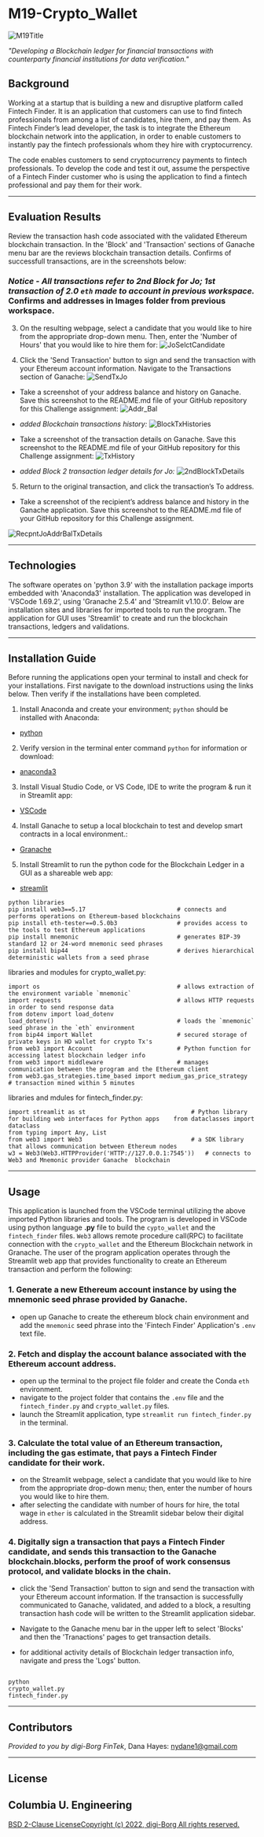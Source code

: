 # M19-Crypto_Wallet 

![M19Title](./Images/M19Title_2022-07-24235319.png)

*"Developing a Blockchain ledger for financial transactions with counterparty financial institutions for data verification."* 


## Background 

Working at a startup that is building a new and disruptive platform called Fintech Finder. It is an application that customers can use to find fintech professionals from among a list of candidates, hire them, and pay them. As Fintech Finder’s lead developer, the task is to integrate the Ethereum blockchain network into the application, in order to enable customers to instantly pay the fintech professionals whom they hire with cryptocurrency.

The code enables customers to send cryptocurrency payments to fintech professionals. To develop the code and test it out, assume the perspective of a Fintech Finder customer who is using the application to find a fintech professional and pay them for their work. 

---
## Evaluation Results

Review the transaction hash code associated with the validated Ethereum blockchain transaction.  In the 'Block' and 'Transaction' sections of Ganache menu bar are the reviews blockchain transaction details. Confirms of successfull transactions, are in the screenshots below:  
### *Notice - All transactions refer to 2nd Block for Jo; 1st transaction of 2.0 `eth` made to account in previous workspace.* Confirms and addresses in Images folder from previous workspace.

3. On the resulting webpage, select a candidate that you would like to hire from the appropriate drop-down menu. Then, enter the 'Number of Hours' that you would like to hire them for: 
![JoSelctCandidate](./Images/2ndSelctnJo_2022-07-27192031.png)

4. Click the 'Send Transaction' button to sign and send the transaction with your Ethereum account information. Navigate to the Transactions section of Ganache: 
![SendTxJo](./Images/2ndBlkTxJo_2022-07-27192109.png)

- Take a screenshot of your address balance and history on Ganache. Save this screenshot to the README.md file of your GitHub repository for this Challenge assignment: 
![Addr_Bal](./Images/2ndTxHistJo_2022-07-27192203.png) 

- *added Blockchain transactions history:*
![BlockTxHistories](./Images/BlkTxHist_2022-07-27192235.png) 

- Take a screenshot of the transaction details on Ganache. Save this screenshot to the README.md file of your GitHub repository for this Challenge assignment: 
![TxHistory](./Images/TxLdgeHist_2022-07-27192356.png) 

- *added Block 2 transaction ledger details for Jo:* 
![2ndBlockTxDetails](./Images/Blk2_TxLdgrJo_2022-07-27192256.png)


5. Return to the original transaction, and click the transaction’s To address.
- Take a screenshot of the recipient’s address balance and history in the Ganache application. Save this screenshot to the README.md file of your GitHub repository for this Challenge assignment.

 ![RecpntJoAddrBalTxDetails](./Images/TxLdgr_Blk2_2022-07-27192430.png)

---
## Technologies

The software operates on 'python 3.9' with the installation package imports embedded with 'Anaconda3' installation. The application was developed in 'VSCode 1.69.2', using 'Granache 2.5.4' and 'Streamlit v1.10.0'. Below are installation sites and libraries for imported tools to run the program. The application for GUI uses 'Streamlit' to create and run the blockchain transactions, ledgers and validations. 


---

## Installation Guide

Before running the applications open your terminal to install and check for your installations. First navigate to the download instructions using the links below. Then verify if the installations have been completed. 

1. Install Anaconda and create your environment; `python` should be installed with Anaconda:
* [python](https://www.python.org/downloads/) 

2. Verify version in the terminal enter command `python` for information or download:
* [anaconda3](https://docs.anaconda.com/anaconda/install/windows/e) 

3. Install Visual Studio Code, or VS Code, IDE to write the program & run it in Streamlit app: 
* [VSCode](https://code.visualstudio.com/download)

4. Install Ganache to setup a local blockchain to test and develop smart contracts in a local environment.: 
* [Granache](https://trufflesuite.com/ganache/) 

5. Install Streamlit to run the python code for the Blockchain Ledger in a GUI as a shareable web app: 
* [streamlit](https://docs.streamlit.io/library/get-started/installation)



```
python libraries
pip install web3==5.17                          # connects and performs operations on Ethereum-based blockchains
pip install eth-tester==0.5.0b3                 # provides access to the tools to test Ethereum applications
pip install mnemonic                            # generates BIP-39 standard 12 or 24-word mnemonic seed phrases
pip install bip44                               # derives hierarchical deterministic wallets from a seed phrase
```
libraries and modules for crypto_wallet.py:
```
import os                                       # allows extraction of the environment variable `mnemonic`
import requests                                 # allows HTTP requests in order to send response data
from dotenv import load_dotenv
load_dotenv()                                   # loads the `mnemonic` seed phrase in the `eth` environment
from bip44 import Wallet                        # secured storage of private keys in HD wallet for crypto Tx's
from web3 import Account                        # Python function for accessing latest blockchain ledger info
from web3 import middleware                     # manages communication between the program and the Ethereum client
from web3.gas_strategies.time_based import medium_gas_price_strategy          # transaction mined within 5 minutes 
```
libraries and mdules for fintech_finder.py: 
```
import streamlit as st                              # Python library for building web interfaces for Python apps    from dataclasses import dataclass
from typing import Any, List
from web3 import Web3                               # a SDK library that allows communication between Ethereum nodes
w3 = Web3(Web3.HTTPProvider('HTTP://127.0.0.1:7545'))   # connects to Web3 and Mnemonic provider Ganache  blockchain
```

---

## Usage

This application is launched from the VSCode terminal utilizing the above imported Python libraries and tools. The program is developed in VSCode using python language **.py** file to build the `cypto_wallet` and the `fintech_finder` files. `Web3` allows remote procedure call(RPC) to facilitate connection with the `crypto_wallet` and the Ethereum Blockchain network in Granache. The user of the program application operates through the Streamlit web app that provides functionality to create an Ethereum transaction and perform the following: 

### 1. Generate a new Ethereum account instance by using the mnemonic seed phrase provided by Ganache. 
- open up Ganache to create the ethereum block chain environment and add the `mnemonic` seed phrase into the 'Fintech Finder' Application's `.env` text file. 

### 2. Fetch and display the account balance associated with the Ethereum account address. 

- open up the terminal to the project file folder and create the Conda `eth` environment. 
- navigate to the project folder that contains the `.env` file and the `fintech_finder.py` and `crypto_wallet.py` files.
- launch the Streamlit application, type `streamlit run fintech_finder.py` in the terminal. 

### 3. Calculate the total value of an Ethereum transaction, including the gas estimate, that pays a Fintech Finder candidate for their work. 

- on the Streamlit webpage, select a candidate that you would like to hire from the appropriate drop-down menu; then, enter the number of hours you would like to hire them.
- after selecting the candidate with number of hours for hire, the total wage in `ether` is calculated in the Streamlit sidebar below their digital address. 

### 4. Digitally sign a transaction that pays a Fintech Finder candidate, and sends this transaction to the Ganache blockchain.blocks, perform the proof of work consensus protocol, and validate blocks in the chain. 

 - click the 'Send Transaction' button to sign and send the transaction with your Ethereum account information. If the transaction is successfully communicated to Ganache, validated, and added to a block, a resulting transaction hash code will be written to the Streamlit application sidebar.

- Navigate to the Ganache menu bar in the upper left to select 'Blocks' and then the 'Tranactions' pages to get transaction details.  

- for additional activity details of Blockchain ledger transaction info, navigate and press the 'Logs' button. 

![]()

```
python 
crypto_wallet.py
fintech_finder.py 

```
 

---

## Contributors

*Provided to you by digi-Borg FinTek*, 
Dana Hayes: nydane1@gmail.com

---

## License
Columbia U. Engineering 
--
[BSD 2-Clause LicenseCopyright (c) 2022, digi-Borg
All rights reserved.](/LICENSE)